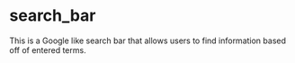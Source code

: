 # search_bar
This is a Google like search bar that allows users to find information based off of entered terms.
